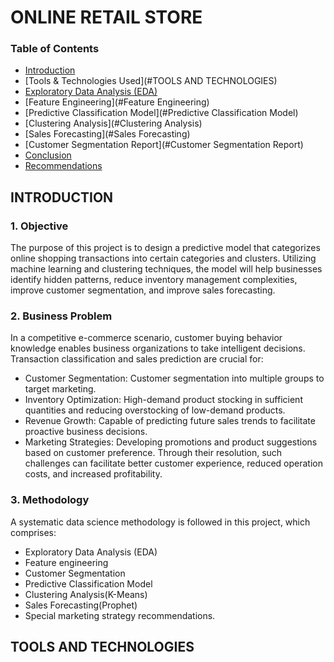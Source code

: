 # ONLINE RETAIL STORE

### Table of Contents
- [Introduction](#INTRODUCTION)
- [Tools & Technologies Used](#TOOLS AND TECHNOLOGIES)
- [Exploratory Data Analysis (EDA)](#EDA)
- [Feature Engineering](#Feature Engineering)
- [Predictive Classification Model](#Predictive Classification Model)
- [Clustering Analysis](#Clustering Analysis)
- [Sales Forecasting](#Sales Forecasting)
- [Customer Segmentation Report](#Customer Segmentation Report)
- [Conclusion](#Conclusion)
- [Recommendations](#Recommendations)

## INTRODUCTION
### 1. Objective
The purpose of this project is to design a predictive model that categorizes online shopping transactions into certain categories and clusters. Utilizing machine learning and clustering techniques, the model will help businesses identify hidden patterns, reduce inventory management complexities, improve customer segmentation, and improve sales forecasting.

### 2. Business Problem
In a competitive e-commerce scenario, customer buying behavior knowledge enables business organizations to take intelligent decisions. Transaction classification and sales prediction are crucial for:
  - Customer Segmentation: Customer segmentation into multiple groups to target marketing.
  - Inventory Optimization: High-demand product stocking in sufficient quantities and reducing overstocking of low-demand products.
  - Revenue Growth: Capable of predicting future sales trends to facilitate proactive business decisions.
  - Marketing Strategies: Developing promotions and product suggestions based on customer preference.
Through their resolution, such challenges can facilitate better customer experience, reduced operation costs, and increased profitability.

### 3. Methodology
A systematic data science methodology is followed in this project, which comprises:
  - Exploratory Data Analysis (EDA)
  - Feature engineering
  - Customer Segmentation
  - Predictive Classification Model
  - Clustering Analysis(K-Means)
  - Sales Forecasting(Prophet)
  - Special marketing strategy recommendations.

## TOOLS AND TECHNOLOGIES
